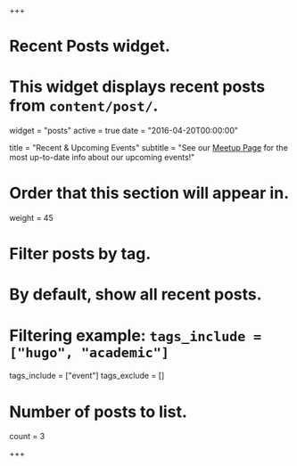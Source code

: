 +++
# Recent Posts widget.
# This widget displays recent posts from `content/post/`.
widget = "posts"
active = true
date = "2016-04-20T00:00:00"

title = "Recent & Upcoming Events"
subtitle = "See our [Meetup Page](https://www.meetup.com/rladies-newyork/) for the most up-to-date info about our upcoming events!"

# Order that this section will appear in.
weight = 45

# Filter posts by tag.
#  By default, show all recent posts.
#  Filtering example: `tags_include = ["hugo", "academic"]`
tags_include = ["event"]
tags_exclude = []

# Number of posts to list.
count = 3

+++

